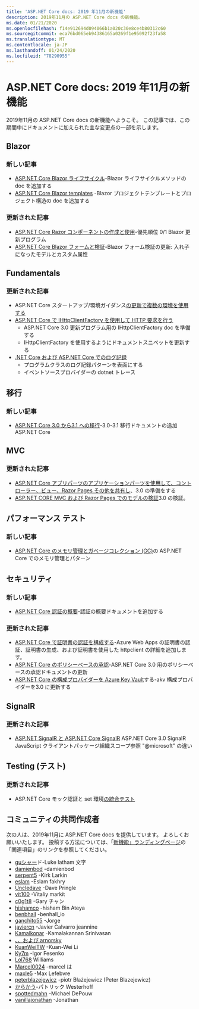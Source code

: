 ```yaml
---
title: 'ASP.NET Core docs: 2019 年11月の新機能'
description: 2019年11月の ASP.NET Core docs の新機能。
ms.date: 01/21/2020
ms.openlocfilehash: f14e912694d094066b1a020c30e8ce4b80312c60
ms.sourcegitcommit: eca76bd065eb94386165a0269f1e95092f23fa58
ms.translationtype: MT
ms.contentlocale: ja-JP
ms.lasthandoff: 01/24/2020
ms.locfileid: "78290955"
---
```

# <a name="aspnet-core-docs-whats-new-for-november-2019"></a>ASP.NET Core docs: 2019 年11月の新機能

2019年11月の ASP.NET Core docs の新機能へようこそ。 この記事では、この期間中にドキュメントに加えられた主な変更点の一部を示します。

## <a name="blazor"></a>Blazor

### <a name="new-articles"></a>新しい記事

- [ASP.NET Core Blazor ライフサイクル](../blazor/lifecycle.md)-Blazor ライフサイクルメソッドの doc を追加する
- [ASP.NET Core Blazor templates](../blazor/templates.md) -Blazor プロジェクトテンプレートとプロジェクト構造の doc を追加する

### <a name="updated-articles"></a>更新された記事

- [ASP.NET Core Razor コンポーネントの作成と使用](../blazor/components.md)-優先順位 0/1 Blazor 更新プログラム
- [ASP.NET Core Blazor フォームと検証](../blazor/forms-validation.md)-Blazor フォーム検証の更新: 入れ子になったモデルとカスタム属性

## <a name="fundamentals"></a>Fundamentals

### <a name="updated-articles"></a>更新された記事

- ASP.NET Core スタートアップ/環境ガイダンス[の更新で複数の環境を使用する](../fundamentals/environments.md)
- [ASP.NET Core で IHttpClientFactory を使用して HTTP 要求を行う](../fundamentals/http-requests.md)
  - ASP.NET Core 3.0 更新プログラム用の IHttpClientFactory doc を準備する
  - IHttpClientFactory を使用するようにドキュメントスニペットを更新する
- [.NET Core および ASP.NET Core でのログ記録](../fundamentals/logging/index.md)
  - プログラムクラスのログ記録パターンを表面にする
  - イベントソースプロバイダーの dotnet トレース

## <a name="migration"></a>移行

### <a name="new-articles"></a>新しい記事

- [ASP.NET Core 3.0 から3.1 への移行](../migration/30-to-31.md)-3.0-3.1 移行ドキュメントの追加 ASP.NET Core

## <a name="mvc"></a>MVC

### <a name="updated-articles"></a>更新された記事

- [ASP.NET Core アプリパーツのアプリケーションパーツを使用して、コントローラー、ビュー、Razor Pages その他を共有し](../mvc/advanced/app-parts.md)、3.0 の準備をする
- [ASP.NET CORE MVC および Razor Pages でのモデルの検証](../mvc/models/validation.md)3.0 の検証。

## <a name="performance"></a>パフォーマンス テスト

### <a name="new-articles"></a>新しい記事

- [ASP.NET Core のメモリ管理とガベージコレクション (GC)](../performance/memory.md)の ASP.NET Core でのメモリ管理とパターン

## <a name="security"></a>セキュリティ

### <a name="new-articles"></a>新しい記事

- [ASP.NET Core 認証の概要](../security/authentication/index.md)-認証の概要ドキュメントを追加する

### <a name="updated-articles"></a>更新された記事

- [ASP.NET Core で証明書の認証を構成する](../security/authentication/certauth.md)-Azure Web Apps の証明書の認証、証明書の生成、および証明書を使用した httpclient の詳細を追加します。
- [ASP.NET Core のポリシーベースの承認](../security/authorization/policies.md)-ASP.NET Core 3.0 用のポリシーベースの承認ドキュメントの更新
- [ASP.NET Core の構成プロバイダーを Azure Key Vault](../security/key-vault-configuration.md)する-akv 構成プロバイダーを3.0 に更新する

## <a name="signalr"></a>SignalR

### <a name="updated-articles"></a>更新された記事

- [ASP.NET SignalR と ASP.NET Core SignalR](../signalr/version-differences.md) ASP.NET Core 3.0 SignalR JavaScript クライアントパッケージ組織スコープ参照 "@microsoft" の違い

## <a name="testing"></a>Testing (テスト)

### <a name="updated-articles"></a>更新された記事

- ASP.NET Core モック認証と set 環境[の統合テスト](../test/integration-tests.md)

## <a name="community-contributors"></a>コミュニティの共同作成者

次の人は、2019年11月に ASP.NET Core docs を提供しています。 よろしくお願いいたします。 投稿する方法については、「[新機能」ランディングページ](index.yml)の「関連項目」のリンクを参照してください。

- [guシャー](https://github.com/guardrex)ド-Luke latham 文字
- [damienbod](https://github.com/damienbod) -damienbod
- [serpent5](https://github.com/serpent5) -Kirk Larkin
- [eslam](https://github.com/eslam-fakhry) -Eslam fakhry
- [Uncledave](https://github.com/UncleDave) -Dave Pringle
- [vit100](https://github.com/vit100) -Vitaliy markit
- [c0g1t8](https://github.com/c0g1t8) -Gary チャン
- [hishamco](https://github.com/hishamco) -hisham Bin Ateya
- [benbhall](https://github.com/benbhall) -benhall_io
- [ganchito55](https://github.com/ganchito55) -Jorge
- [javiercn](https://github.com/javiercn) -Javier Calvarro jeannine
- [Kamalkonar](https://github.com/Kamalkonar) -Kamalakannan Srinivasan
- [、、および arnorsky](https://github.com/kosta-arnorsky) 
- [KuanWeiTW](https://github.com/KuanWeiTW) -Kuan-Wei Li
- [Ky7m](https://github.com/Ky7m) -Igor Fesenko
- [Lol768](https://github.com/lol768) Williams
- [Marcel0024](https://github.com/Marcel0024) -marcel は
- [maxle5](https://github.com/maxle5) -Max Lefebvre
- [peterblazejewicz](https://github.com/peterblazejewicz) -piotr Błażejewicz (Peter Blazejewicz)
- [からかう](https://github.com/poke)-パトリック Westerhoff
- [spottedmahn](https://github.com/spottedmahn) -Michael DePouw
- [vanillajonathan](https://github.com/vanillajonathan) -Jonathan
